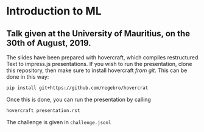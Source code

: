 # Introduction to ML

## Talk given at the University of Mauritius, on the 30th of August, 2019.

The slides have been prepared with hovercraft, which compiles restructured 
Text to impress.js presentations. If you wish to run the presentation, clone
this repository, then make sure to install hovercraft *from git*. This can
be done in this way:

```bash
pip install git+https://github.com/regebro/hovercrat
```

Once this is done, you can run the presentation by calling

```bash
hovercraft presentation.rst
```


The challenge is given in `challenge.jsonl`
